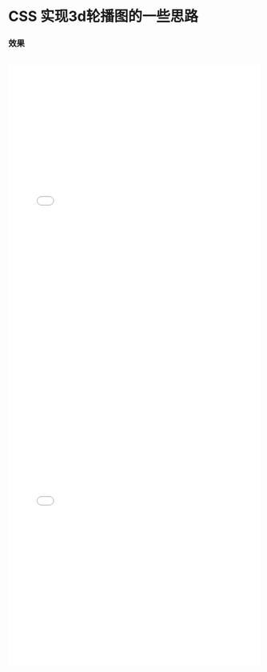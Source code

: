 # CSS 实现3d轮播图的一些思路

### 效果

<br>

<iframe id="iframe" height="600" width="100%" frameborder="0" allowfullscreen="true" src="/vitepress-java/demo/css-lun-bo.html"></iframe>

<iframe id="iframe" height="600" width="100%" frameborder="0" allowfullscreen="true" src="/vitepress-java/demo/css-lun-bo2.html"></iframe>
